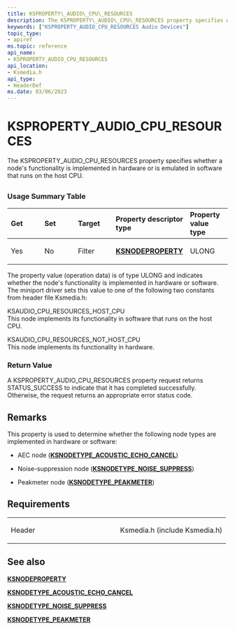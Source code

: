```yaml
---
title: KSPROPERTY\_AUDIO\_CPU\_RESOURCES
description: The KSPROPERTY\_AUDIO\_CPU\_RESOURCES property specifies whether a node's functionality is implemented in hardware or is emulated in software that runs on the host CPU.
keywords: ["KSPROPERTY_AUDIO_CPU_RESOURCES Audio Devices"]
topic_type:
- apiref
ms.topic: reference
api_name:
- KSPROPERTY_AUDIO_CPU_RESOURCES
api_location:
- Ksmedia.h
api_type:
- HeaderDef
ms.date: 03/06/2023
---
```



# KSPROPERTY\_AUDIO\_CPU\_RESOURCES


The KSPROPERTY\_AUDIO\_CPU\_RESOURCES property specifies whether a node's functionality is implemented in hardware or is emulated in software that runs on the host CPU.

## <span id="ddk_ksproperty_audio_cpu_resources_ks"></span><span id="DDK_KSPROPERTY_AUDIO_CPU_RESOURCES_KS"></span>


### <span id="Usage_Summary_Table"></span><span id="usage_summary_table"></span><span id="USAGE_SUMMARY_TABLE"></span>Usage Summary Table

<table>
<colgroup>
<col width="20%" />
<col width="20%" />
<col width="20%" />
<col width="20%" />
<col width="20%" />
</colgroup>
<thead>
<tr class="header">
<th align="left">Get</th>
<th align="left">Set</th>
<th align="left">Target</th>
<th align="left">Property descriptor type</th>
<th align="left">Property value type</th>
</tr>
</thead>
<tbody>
<tr class="odd">
<td align="left"><p>Yes</p></td>
<td align="left"><p>No</p></td>
<td align="left"><p>Filter</p></td>
<td align="left"><p><a href="/windows-hardware/drivers/ddi/ksmedia/ns-ksmedia-ksnodeproperty" data-raw-source="[&lt;strong&gt;KSNODEPROPERTY&lt;/strong&gt;](/windows-hardware/drivers/ddi/ksmedia/ns-ksmedia-ksnodeproperty)"><strong>KSNODEPROPERTY</strong></a></p></td>
<td align="left"><p>ULONG</p></td>
</tr>
</tbody>
</table>

 

The property value (operation data) is of type ULONG and indicates whether the node's functionality is implemented in hardware or software. The miniport driver sets this value to one of the following two constants from header file Ksmedia.h:

<span id="KSAUDIO_CPU_RESOURCES_HOST_CPU"></span><span id="ksaudio_cpu_resources_host_cpu"></span>KSAUDIO\_CPU\_RESOURCES\_HOST\_CPU  
This node implements its functionality in software that runs on the host CPU.

<span id="KSAUDIO_CPU_RESOURCES_NOT_HOST_CPU"></span><span id="ksaudio_cpu_resources_not_host_cpu"></span>KSAUDIO\_CPU\_RESOURCES\_NOT\_HOST\_CPU  
This node implements its functionality in hardware.

### <span id="Return_Value"></span><span id="return_value"></span><span id="RETURN_VALUE"></span>Return Value

A KSPROPERTY\_AUDIO\_CPU\_RESOURCES property request returns STATUS\_SUCCESS to indicate that it has completed successfully. Otherwise, the request returns an appropriate error status code.

## Remarks

This property is used to determine whether the following node types are implemented in hardware or software:

-   AEC node ([**KSNODETYPE\_ACOUSTIC\_ECHO\_CANCEL**](ksnodetype-acoustic-echo-cancel.md))

-   Noise-suppression node ([**KSNODETYPE\_NOISE\_SUPPRESS**](ksnodetype-noise-suppress.md))

-   Peakmeter node ([**KSNODETYPE\_PEAKMETER**](ksnodetype-peakmeter.md))

## Requirements

<table>
<colgroup>
<col width="50%" />
<col width="50%" />
</colgroup>
<tbody>
<tr class="odd">
<td align="left"><p>Header</p></td>
<td align="left">Ksmedia.h (include Ksmedia.h)</td>
</tr>
</tbody>
</table>

## <span id="see_also"></span>See also


[**KSNODEPROPERTY**](/windows-hardware/drivers/ddi/ksmedia/ns-ksmedia-ksnodeproperty)

[**KSNODETYPE\_ACOUSTIC\_ECHO\_CANCEL**](ksnodetype-acoustic-echo-cancel.md)

[**KSNODETYPE\_NOISE\_SUPPRESS**](ksnodetype-noise-suppress.md)

[**KSNODETYPE\_PEAKMETER**](ksnodetype-peakmeter.md)

